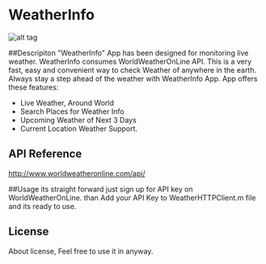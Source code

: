 # WeatherInfo 

![alt tag](https://www.akibmakesapps.co.uk/img/portfolio/WeatherInfo.png)

##Descripiton
"WeatherInfo" App has been designed for monitoring live weather.
WeatherInfo consumes WorldWeatherOnLine API. This is a very fast, easy and convenient way to check Weather of anywhere in the earth. Always stay a step ahead of the weather with WeatherInfo App. 
App offers these features:
- Live Weather, Around World
- Search Places for Weather Info
- Upcoming Weather of Next 3 Days
- Current Location Weather Support.

## API Reference
http://www.worldweatheronline.com/api/

##Usage
its straight forward just sign up for API key on WorldWeatherOnLine. 
than Add your API Key to WeatherHTTPClient.m file and its ready to use.

## License

About license, Feel free to use it in anyway.
